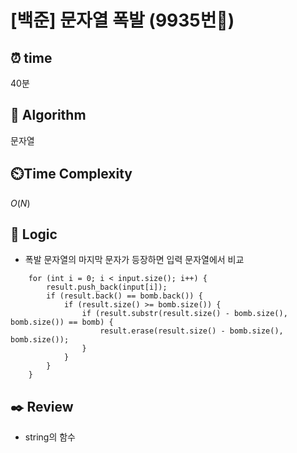 # [백준] 문자열 폭발 (9935번💛)

## ⏰  **time**

40분

## :pushpin: **Algorithm**

문자열

## ⏲️**Time Complexity**

$O(N)$

## :round_pushpin: **Logic**

- 폭발 문자열의 마지막 문자가 등장하면 입력 문자열에서 비교
```
    for (int i = 0; i < input.size(); i++) {
        result.push_back(input[i]);
        if (result.back() == bomb.back()) {
            if (result.size() >= bomb.size()) {
                if (result.substr(result.size() - bomb.size(), bomb.size()) == bomb) {
                    result.erase(result.size() - bomb.size(), bomb.size());
                }
            }
        }
    }
```


## :black_nib: **Review**

- string의 함수

